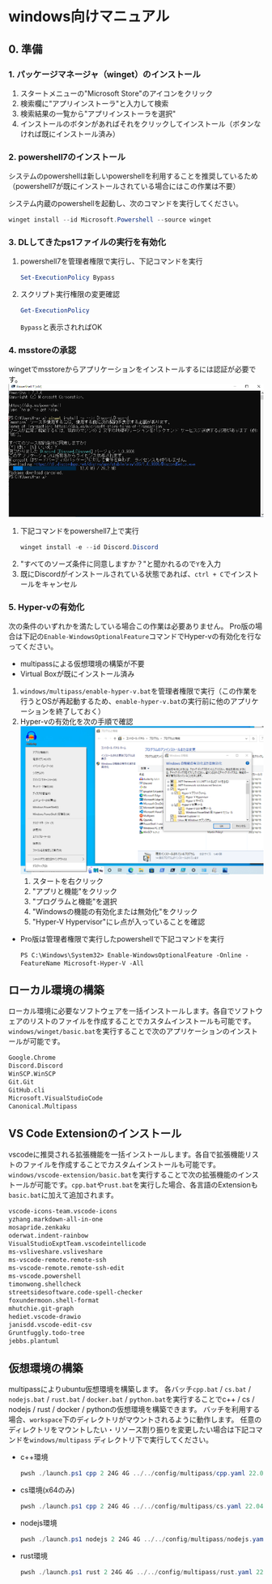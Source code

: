 # windows向けマニュアル

## 0. 準備
### 1. パッケージマネージャ（winget）のインストール
1. スタートメニューの"Microsoft Store"のアイコンをクリック
2. 検索欄に"アプリインストーラ"と入力して検索
3. 検索結果の一覧から"アプリインストーラを選択"
4. インストールのボタンがあればそれをクリックしてインストール（ボタンなければ既にインストール済み）


### 2. powershell7のインストール
システムのpowershellは新しいpowershellを利用することを推奨しているため（powershell7が既にインストールされている場合にはこの作業は不要）

システム内蔵のpowershellを起動し、次のコマンドを実行してください。
```powershell
winget install --id Microsoft.Powershell --source winget
```

### 3. DLしてきたps1ファイルの実行を有効化

1. powershell7を管理者権限で実行し、下記コマンドを実行
    ```powershell  
    Set-ExecutionPolicy Bypass
    ```
2. スクリプト実行権限の変更確認
    ```powershell
    Get-ExecutionPolicy
    ```
    `Bypass`と表示されればOK


### 4. msstoreの承認
wingetでmsstoreからアプリケーションをインストールするには認証が必要です。
![msstoreの承認](./img/msstore-approve.png)

1. 下記コマンドをpowershell7上で実行
    ```powershell
    winget install -e --id Discord.Discord
    ``` 
2. "すべてのソーズ条件に同意しますか？"と聞かれるので`Y`を入力
3. 既にDiscordがインストールされている状態であれば、`ctrl + C`でインストールをキャンセル
### 5. Hyper-vの有効化
次の条件のいずれかを満たしている場合この作業は必要ありません。
Pro版の場合は下記の`Enable-WindowsOptionalFeature`コマンドでHyper-vの有効化を行なってください。

- multipassによる仮想環境の構築が不要
- Virtual Boxが既にインストール済み
　
1. `windows/multipass/enable-hyper-v.bat`を管理者権限で実行（この作業を行うとOSが再起動するため、`enable-hyper-v.bat`の実行前に他のアプリケーションを終了しておく）
2. Hyper-vの有効化を次の手順で確認
![Hyper-vの有効化確認](./img/hyperv-enable-check.png)
    1. スタートを右クリック
    2. "アプリと機能"をクリック
    3. "プログラムと機能"を選択
    4. "Windowsの機能の有効化または無効化"をクリック
    5. "Hyper-V Hypervisor"にレ点が入っていることを確認

- Pro版は管理者権限で実行したpowershellで下記コマンドを実行
  ```poweshell
  PS C:\Windows\System32> Enable-WindowsOptionalFeature -Online -FeatureName Microsoft-Hyper-V -All
  ```
## ローカル環境の構築
ローカル環境に必要なソフトウェアを一括インストールします。各自でソフトウェアのリストのファイルを作成することでカスタムインストールも可能です。`windows/winget/basic.bat`を実行することで次のアプリケーションのインストールが可能です。
```
Google.Chrome
Discord.Discord
WinSCP.WinSCP
Git.Git
GitHub.cli
Microsoft.VisualStudioCode
Canonical.Multipass
```
## VS Code Extensionのインストール
vscodeに推奨される拡張機能を一括インストールします。各自で拡張機能リストのファイルを作成することでカスタムインストールも可能です。`windows/vscode-extension/basic.bat`を実行することで次の拡張機能のインストールが可能です。`cpp.bat`や`rust.bat`を実行した場合、各言語のExtensionも`basic.bat`に加えて追加されます。
```
vscode-icons-team.vscode-icons
yzhang.markdown-all-in-one
mosapride.zenkaku
oderwat.indent-rainbow
VisualStudioExptTeam.vscodeintellicode
ms-vsliveshare.vsliveshare
ms-vscode-remote.remote-ssh
ms-vscode-remote.remote-ssh-edit
ms-vscode.powershell
timonwong.shellcheck
streetsidesoftware.code-spell-checker
foxundermoon.shell-format
mhutchie.git-graph
hediet.vscode-drawio
janisdd.vscode-edit-csv
Gruntfuggly.todo-tree
jebbs.plantuml
```


## 仮想環境の構築
multipassによりubuntu仮想環境を構築します。
各バッチ`cpp.bat` / `cs.bat` / `nodejs.bat` / `rust.bat` / `docker.bat` / `python.bat`を実行することでc++ / cs / nodejs / rust / docker / pythonの仮想環境を構築できます。
バッチを利用する場合、`workspace`下のディレクトリがマウントされるように動作します。
任意のディレクトリをマウントしたい・リソース割り振りを変更したい場合は下記コマンドを`windows/multipass` ディレクトリ下で実行してください。
- c++環境
    ```powershell
    pwsh ./launch.ps1 cpp 2 24G 4G ../../config/multipass/cpp.yaml 22.04 <マウント対象フォルダへのローカル環境のフルパス> <マウントされるディレクトリへの仮想環境のフルパス>
    ```
- cs環境(x64のみ)
    ```powershell
    pwsh ./launch.ps1 cpp 2 24G 4G ../../config/multipass/cs.yaml 22.04 <マウント対象フォルダへのローカル環境のフルパス> <マウントされるディレクトリへの仮想環境のフルパス>
    ```
- nodejs環境
    ```powershell
    pwsh ./launch.ps1 nodejs 2 24G 4G ../../config/multipass/nodejs.yaml 22.04 <マウント対象フォルダへのローカル環境のフルパス> <マウントされるディレクトリへの仮想環境のフルパス>
    ```
- rust環境
    ```powershell
    pwsh ./launch.ps1 rust 2 24G 4G ../../config/multipass/rust.yaml 22.04 <マウント対象フォルダへのローカル環境のフルパス> <マウントされるディレクトリへの仮想環境のフルパス>
    ```
